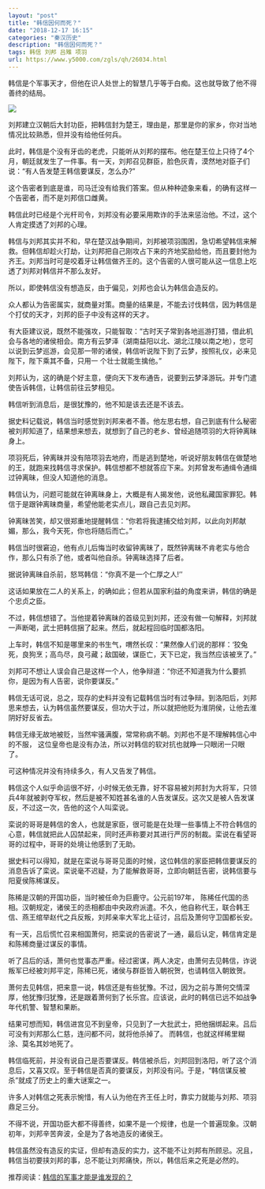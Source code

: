 ```yaml
---
layout: "post"
title: "韩信因何而死？"
date: "2018-12-17 16:15"
categories: "秦汉历史"
description: "韩信因何而死？"
tags: 韩信 刘邦 吕雉 项羽
url: https://www.y5000.com/zgls/qh/26034.html
---
```






韩信是个军事天才，但他在识人处世上的智慧几乎等于白痴。这也就导致了他不得善终的结局。

![](https://img.y5000.com/uploads/allimg/171018/13-1G01QK542133.jpg)

刘邦建立汉朝后大封功臣，把韩信封为楚王，理由是，那里是你的家乡，你对当地情况比较熟悉，但并没有给他任何兵。

此时，韩信是个没有牙齿的老虎，只能听从刘邦的摆布。他在楚王位上只待了4个月，朝廷就发生了一件事。有一天，刘邦召见群臣，脸色灰青，漠然地对臣子们说：“有人告发楚王韩信要谋反，怎么办?”

这个告密者到底是谁，司马迁没有给我们答案。但从种种迹象来看，的确有这样一个告密者，而不是刘邦信口雌黄。

韩信此时已经是个光杆司令，刘邦没有必要采用欺诈的手法来惩治他。不过，这个人肯定摸透了刘邦的心理。

韩信与刘邦其实并不和，早在楚汉战争期间，刘邦被项羽围困，急切希望韩信来解救。但韩信却趁火打劫，让刘邦把自己刚攻占下来的齐地奖励给他，而且要封他为齐王。刘邦当时可是咬着牙让韩信做齐王的。这个告密的人很可能从这一信息上吃透了刘邦对韩信并不那么友好。

所以，即使韩信没有想造反，由于偏见，刘邦也会认为韩信会造反的。

众人都认为告密属实，就商量对策。商量的结果是，不能去讨伐韩信，因为韩信是个打仗的天才，刘邦的臣子中没有这样的天才。

有大臣建议说，既然不能强攻，只能智取：“古时天子常到各地巡游打猎，借此机会与各地的诸侯相会。南方有云梦泽（湖南益阳以北、湖北江陵以南之地），您可以说到云梦巡游，会见那一带的诸侯，韩信听说陛下到了云梦，按照礼仪，必来见陛下，陛下乘其不备，只用一
个壮士就能生擒他。”

刘邦认为，这的确是个好主意，便向天下发布通告，说要到云梦泽游玩。并专门遣使告诉韩信，让韩信前往云梦相见。

韩信听到消息后，是很犹豫的，他不知是该去还是不该去。

据史料记载说，韩信当时感觉到刘邦来者不善。他左思右想，自己到底有什么秘密被刘邦知道了，结果想来想去，就想到了自己的老乡、曾经追随项羽的大将钟离昧身上。

项羽死后，钟离昧并没有陪项羽去地府，而是逃到楚地，听说好朋友韩信在做楚地的王，就跑来找韩信寻求保护。韩信想都不想就答应下来。刘邦曾发布通缉令通缉过钟离昧，但没人知道他的消息。

韩信认为，问题可能就在钟离昧身上，大概是有人揭发他，说他私藏国家罪犯。韩信于是跟钟离昧商量，希望他能老实点儿，跟自己去见刘邦。

钟离昧苦笑，却又很郑重地提醒韩信：“你若将我逮捕交给刘邦，以此向刘邦献媚，那么，我今天死，你也将随后而亡。”

韩信当时很窘迫，他有点儿后悔当时收留钟离昧了，既然钟离昧不肯老实与他合作，那么只有杀了他，或者叫他自杀。钟离昧选择了后者。

据说钟离昧自杀前，怒骂韩信：“你真不是一个仁厚之人!’’

这话如果放在二人的关系上，的确如此；但若从国家利益的角度来讲，韩信的确是个忠贞之臣。

不过，韩信想错了。当他提着钟离昧的首级见到刘邦，还没有做一句解释，刘邦就一声断喝，武士把韩信捆了起来。然后，就起程回临时国都洛阳。

上车时，韩信不知是哪里来的书生气，喟然长叹：“果然像人们说的那样：‘狡兔死，良狗烹；高鸟尽，良弓藏；敌国破，谋臣亡，天下已定，我当然应该被烹了。”

刘邦可不想让人误会自己是这样一个人，他争辩道：“你还不知道我为什么要抓你，是因为有人告密，说你要谋反。”

韩信无话可说，总之，现存的史料并没有记载韩信当时有过争辩。到洛阳后，刘邦思来想去，认为韩信虽然要谋反，但功大于过，所以就把他贬为淮阴侯，让他去淮阴好好反省去。

韩信无缘无故地被贬，当然牢骚满腹，常常称病不朝。刘邦也不是不理解韩信心中的不服， 这位皇帝也是没有办法，所以对韩信的软对抗也就睁一只眼闭一只眼了。

可这种情况并没有持续多久，有人又告发了韩信。

韩信这个人似乎命运很不好，小时候无依无靠，好不容易被刘邦封为大将军，只领兵4年就被剥夺军权，然后是被不知姓甚名谁的人告发谋反。这次又是被人告发谋反，不过这一次，告他的这个人叫栾说。

栾说的哥哥是韩信的舍人，也就是家臣，很可能是在处理一些事情上不符合韩信的心意，韩信就把此人囚禁起来，同时还声称要对其进行严厉的制裁。栾说在看望哥哥的过程中，哥哥的处境让他感到了无助。

据史料可以得知，就是在栾说与哥哥见面的时候，这位韩信的家臣把韩信要谋反的消息告诉了栾说。栾说毫不迟疑，为了能解救哥哥，立即向朝廷告密，说韩信要与阳夏侯陈稀谋反。

陈稀是汉朝的开国功臣，当时被任命为巨鹿守。公元前197年，
陈稀任代国的丞相。汉朝规定，诸侯王的丞相都由中央政府派遣。不久，他自称代王，联合韩王信、燕王绾举赵代之兵反叛，刘邦亲率大军北上征讨，吕后及萧何守卫国都长安。

有一天，吕后慌忙召来相国萧何，把栾说的告密说了一通，最后认定，韩信肯定是和陈稀商量过谋反的事情。

听了吕后的话，萧何也觉事态严重。经过密谋，两人决定，由萧何去见韩信，诈说叛军已经被刘邦平定，陈稀已死，诸侯与群臣皆入朝祝贺，也请韩信入朝致贺。

萧何去见韩信，把来意一说，韩信还是有些犹豫。不过，因为之前与萧何交情深厚，他犹豫归犹豫，还是跟着萧何到了长乐宫。应该说，此时的韩信已远不如战争年代机警、智慧和果断。

结果可想而知，韩信进宫见不到皇帝，只见到了一大批武士，把他捆绑起来。吕后可没有刘邦那么仁慈，连问都不问，就将他杀掉了。
而韩信，也就这样稀里糊涂、莫名其妙地死了。

韩信临死前，并没有说自己是否要谋反。韩信被杀后，刘邦回到洛阳，听了这个消息后，又喜又叹。至于韩信是否真的要谋反，刘邦没有问。于是，“韩信谋反被杀”就成了历史上的重大谜案之一。

许多人对韩信之死表示惋惜，有人认为他在齐王任上时，靠实力就能与刘邦、项羽鼎足三分。

不得不说，开国功臣大都不得善终，如果不是一个规律，也是一个普遍现象。汉朝初年，刘邦辛苦奔波，全是为了各地造反的诸侯王。

韩信虽然没有造反的实证，但却有造反的实力，这不能不让刘邦有所顾忌。况且，韩信当初要挟刘邦的事，总不能让刘邦痛快，所以，韩信后来之死是必然的。

推荐阅读：[韩信的军事才能是谁发现的？](https://www.y5000.com/zgls/qh/26449.html)
